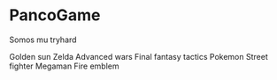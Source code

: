 # PancoGame
Somos mu tryhard

Golden sun
Zelda
Advanced wars
Final fantasy tactics
Pokemon
Street fighter
Megaman
Fire emblem
